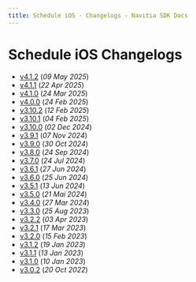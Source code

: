 ```yaml
---
title: Schedule iOS - Changelogs - Navitia SDK Docs
---
```


# Schedule iOS Changelogs

* [v4.1.2](releases/4.1.2/index.md) (_09 May 2025_)
* [v4.1.1](releases/4.1.1/index.md) (_22 Apr 2025_)
* [v4.1.0](releases/4.1.0/index.md) (_24 Mar 2025_)
* [v4.0.0](releases/4.0.0/index.md) (_24 Feb 2025_)
* [v3.10.2](releases/3.10.2/index.md) (_12 Feb 2025_)
* [v3.10.1](releases/3.10.1/index.md) (_04 Feb 2025_)
* [v3.10.0](releases/3.10.0/index.md) (_02 Dec 2024_)
* [v3.9.1](releases/3.9.1/index.md) (_07 Nov 2024_)
* [v3.9.0](releases/3.9.0/index.md) (_30 Oct 2024_)
* [v3.8.0](releases/3.8.0/index.md) (_24 Sep 2024_)
* [v3.7.0](releases/3.7.0/index.md) (_24 Jul 2024_)
* [v3.6.1](releases/3.6.1/index.md) (_27 Jun 2024_)
* [v3.6.0](releases/3.6.0/index.md) (_25 Jun 2024_)
* [v3.5.1](releases/3.5.1/index.md) (_13 Jun 2024_)
* [v3.5.0](releases/3.5.0/index.md) (_21 Mai 2024_)
* [v3.4.0](releases/3.4.0/index.md) (_27 Mar 2024_)
* [v3.3.0](releases/3.3.0/index.md) (_25 Aug 2023_)
* [v3.2.2](releases/3.2.2/index.md) (_03 Apr 2023_)
* [v3.2.1](releases/3.2.1/index.md) (_17 Mar 2023_)
* [v3.2.0](releases/3.2.0/index.md) (_15 Feb 2023_)
* [v3.1.2](releases/3.1.2/index.md) (_19 Jan 2023_)
* [v3.1.1](releases/3.1.1/index.md) (_13 Jan 2023_)
* [v3.1.0](releases/3.1.0/index.md) (_10 Jan 2023_)
* [v3.0.2](releases/3.0.2/index.md) (_20 Oct 2022_)
